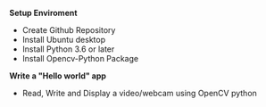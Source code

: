 **Setup Enviroment**
* Create Github Repository
* Install Ubuntu desktop 
* Install Python 3.6 or later 
* Install Opencv-Python Package

**Write a "Hello world" app**
* Read, Write and Display a video/webcam using OpenCV python
